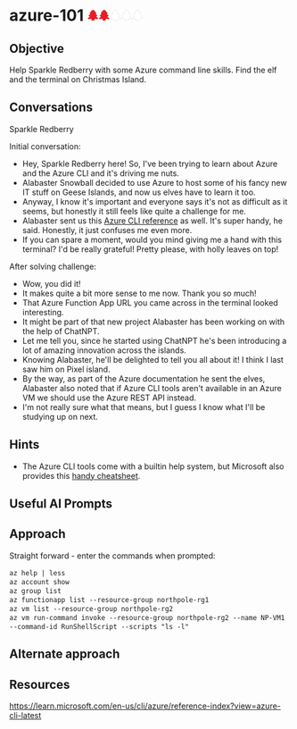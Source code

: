 # azure-101 <img src="../img/tree-red.png" alt="drawing" width="20"/><img src="../img/tree-red.png" alt="drawing" width="20"/><img src="../img/tree-outline.png" alt="drawing" width="20"/><img src="../img/tree-outline.png" alt="drawing" width="20"/><img src="../img/tree-outline.png" alt="drawing" width="20"/>

## Objective

Help Sparkle Redberry with some Azure command line skills. Find the elf and the terminal on Christmas Island.

## Conversations

Sparkle Redberry

Initial conversation:

- Hey, Sparkle Redberry here! So, I've been trying to learn about Azure and the Azure CLI and it's driving me nuts.
- Alabaster Snowball decided to use Azure to host some of his fancy new IT stuff on Geese Islands, and now us elves have to learn it too.
- Anyway, I know it's important and everyone says it's not as difficult as it seems, but honestly it still feels like quite a challenge for me.
- Alabaster sent us this [Azure CLI reference](https://learn.microsoft.com/en-us/cli/azure/reference-index?view=azure-cli-latest) as well. It's super handy, he said. Honestly, it just confuses me even more.
- If you can spare a moment, would you mind giving me a hand with this terminal? I'd be really grateful! Pretty please, with holly leaves on top!

After solving challenge:

- Wow, you did it!
- It makes quite a bit more sense to me now. Thank you so much!
- That Azure Function App URL you came across in the terminal looked interesting.
- It might be part of that new project Alabaster has been working on with the help of ChatNPT.
- Let me tell you, since he started using ChatNPT he's been introducing a lot of amazing innovation across the islands.
- Knowing Alabaster, he'll be delighted to tell you all about it! I think I last saw him on Pixel island.
- By the way, as part of the Azure documentation he sent the elves, Alabaster also noted that if Azure CLI tools aren't available in an Azure VM we should use the Azure REST API instead.
- I'm not really sure what that means, but I guess I know what I'll be studying up on next.

## Hints

- The Azure CLI tools come with a builtin help system, but Microsoft also provides this [handy cheatsheet](https://learn.microsoft.com/en-us/cli/azure/reference-index?view=azure-cli-latest).

## Useful AI Prompts

## Approach

Straight forward - enter the commands when prompted:

```console
az help | less
az account show
az group list
az functionapp list --resource-group northpole-rg1
az vm list --resource-group northpole-rg2
az vm run-command invoke --resource-group northpole-rg2 --name NP-VM1 --command-id RunShellScript --scripts "ls -l"
```

## Alternate approach

## Resources

https://learn.microsoft.com/en-us/cli/azure/reference-index?view=azure-cli-latest
